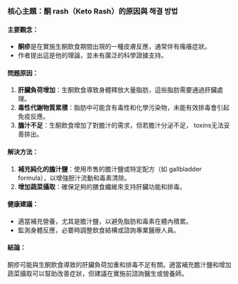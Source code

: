 ### 核心主題：酮 rash（Keto Rash）的原因與 해결 방법

#### 主要觀念：
- **酮疹**是在實施生酮飲食期間出現的一種皮膚反應，通常伴有瘙癢症狀。
- 作者提出這是他的理論，並未有廣泛的科學證據支持。

#### 問題原因：
1. **肝臟負荷增加**：生酮飲食導致身體釋放大量脂肪，這些脂肪需要通過肝臟處理。
2. **毒性代謝物質累積**：脂肪中可能含有毒性和化學污染物，未能有效排毒會引起免疫反應。
3. **膽汁不足**：生酮飲食增加了對膽汁的需求，但若膽汁分泌不足， toxins无法妥善排出。

#### 解決方法：
1. **補充純化的膽汁鹽**：使用市售的膽汁鹽或特定配方（如 gallbladder formula），以增強胆汁流動和毒素清除。
2. **增加蔬菜攝取**：確保足夠的膳食纖維來支持肝臟功能和排毒。

#### 健康建議：
- 適當補充營養，尤其是膽汁鹽，以避免脂肪和毒素在體內積累。
- 監測身體反應，必要時調整飲食結構或諮詢專業醫療人員。

#### 結論：
酮疹可能與生酮飲食導致的肝臟負荷加重和排毒不足有關。適當補充膽汁鹽和增加蔬菜攝取可以幫助改善症狀，但建議在實施前諮詢醫生或營養師。